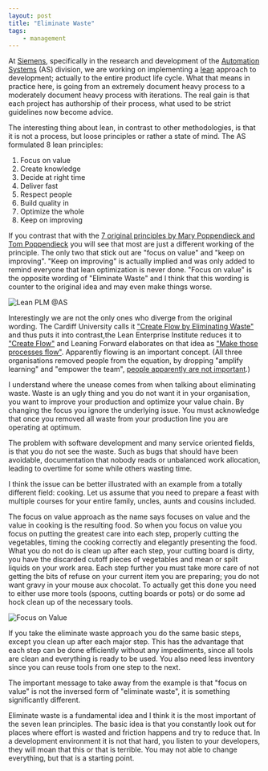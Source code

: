 ```yaml
---
layout: post
title: "Eliminate Waste"
tags:
    - management
---
```


At [Siemens], specifically in the research and development of the [Automation 
Systems] \(AS\) division, we are working on implementing a [lean] approach to development;
actually to the entire product life cycle. What that means in practice here, 
is going from an extremely document heavy process to a moderately document 
heavy process with iterations. The real gain is that each project has 
authorship of their process, what used to be strict guidelines now become advice.

The interesting thing about lean, in contrast to other methodologies, is that
it is not a process, but loose principles or rather a state of mind. The AS
formulated 8 lean principles: 

1. Focus on value
2. Create knowledge
3. Decide at right time 
4. Deliver fast
5. Respect people
6. Build quality in
7. Optimize the whole
8. Keep on improving

If you contrast that with the [7 original principles by Mary Poppendieck and 
Tom Poppendieck][1] you will see that most are just a different working of
the principle. The only two that stick out are "focus on value" and 
"keep on improving". "Keep on improving" is actually implied and was only added 
to remind everyone that lean optimization is never done. "Focus on value" is the
opposite wording of "Eliminate Waste" and I think that this wording is counter
to the original idea and may even make things worse.

<!--more-->

![Lean PLM @AS](/images/leanplm.jpg)

Interestingly we are not the only ones who diverge from the original wording. 
The Cardiff University calls it ["Create Flow by Eliminating Waste"][2] and
thus puts it into contrast,the Lean Enterprise Institute reduces it
to ["Create Flow"][3] and Leaning Forward elaborates on that idea as
["Make those processes flow"][4]. Apparently flowing is an important concept.
(All three organisations removed people from the equation, by dropping 
"amplify learning" and "empower the team", [people apparently are not important][5].)

I understand where the unease comes from when talking about eliminating waste. 
Waste is an ugly thing and you do not want it in your organisation, you 
want to improve your production and optimize your value chain. By changing 
the focus you ignore the underlying issue. You must acknowledge that once you
removed all waste from your production line you are operating at optimum. 

The problem with software development and many service oriented fields, is that
you do not see the waste. Such as bugs that should have been avoidable, 
documentation that nobody reads or unbalanced work allocation, leading to 
overtime for some while others wasting time. 

I think the issue can be better illustrated with an example from a totally
different field: cooking. Let us assume that you need to prepare a feast with
multiple courses for your entire family, uncles, aunts and cousins included.

The focus on value approach as the name says focuses on value and the value
in cooking is the resulting food. So when you focus on value you focus
on putting the greatest care into each step, properly cutting the vegetables,
timing the cooking correctly and elegantly presenting the food. What you do
not do is clean up after each step, your cutting board is dirty, you have 
the discarded cutoff pieces of vegetables and mean or spilt liquids on your work
area. Each step further you must take more care of not getting the bits of 
refuse on your current item you are preparing; you do not want gravy in your 
mouse aux chocolat. To actually get this done you need to either use more 
tools (spoons, cutting boards or pots) or do some ad hock clean up of the
necessary tools.

![Focus on Value](/images/kitchen-mess.jpg)

If you take the eliminate waste approach you do the same basic steps, except
you clean up after each major step. This has the advantage that each step can
be done efficiently without any impediments, since all tools are clean and
everything is ready to be used. You also need less inventory since you can 
reuse tools from one step to the next. 

The important message to take away from the example is that "focus on value" is
not the inversed form of "eliminate waste", it is something significantly 
different.

Eliminate waste is a fundamental idea and I think it is the most important of 
the seven lean principles. The basic idea is that you constantly look out for
places where effort is wasted and friction happens and try to reduce that. In a 
development environment it is not that hard, you listen to your developers, 
they will moan that this or that is terrible. You may not able to change 
everything, but that is a starting point. 

[Siemens]: http://www.siemens.com
[Automation Systems]: http://www.automation.siemens.com
[lean]: http://en.wikipedia.org/wiki/Lean_software_development
[1]: http://en.wikipedia.org/wiki/Lean_software_development#Lean_principles
[2]: http://www.cardiff.ac.uk/lean/principles/index.html
[3]: http://www.lean.org/whatslean/principles.cfm
[4]: http://www.leaningforward.co.uk/principles.htm
[5]: http://www.amazon.com/Peopleware-Productive-Projects-Second-Edition/dp/0932633439
